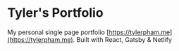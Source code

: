 # Tyler's Portfolio
My personal single page portfolio [https://tylerpham.me](https://tylerpham.me). Built with React, Gatsby & Netlify